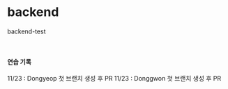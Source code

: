 # backend
backend-test

<br/>

#### 연습 기록
11/23 : Dongyeop 첫 브랜치 생성 후 PR
11/23 : Donggwon 첫 브랜치 생성 후 PR